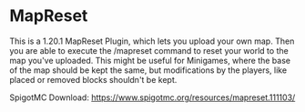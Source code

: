 # MapReset
This is a 1.20.1 MapReset Plugin, which lets you upload your own map.
Then you are able to execute the /mapreset command to reset your world to the map you've uploaded.
This might be useful for Minigames, where the base of the map should be kept the same, but modifications by the players, like placed or removed blocks shouldn't be kept.

SpigotMC Download: https://www.spigotmc.org/resources/mapreset.111103/
